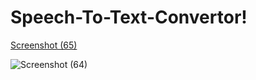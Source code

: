 # Speech-To-Text-Convertor!

[Screenshot (65)](https://user-images.githubusercontent.com/83161515/213300654-42785fe3-0ae8-49fb-a32d-8bacbd3eb0e4.png)

![Screenshot (64)](https://user-images.githubusercontent.com/83161515/213300663-225bcba1-9a79-4599-915f-d04857c5b55a.png)
